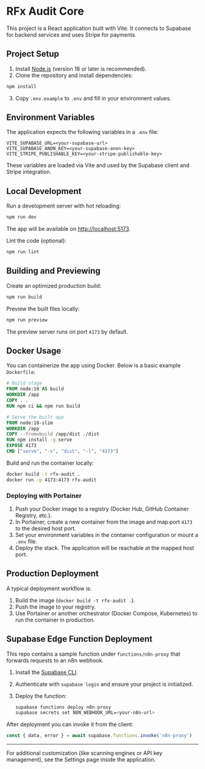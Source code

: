 # RFx Audit Core

This project is a React application built with Vite. It connects to Supabase for backend services and uses Stripe for payments.

## Project Setup

1. Install [Node.js](https://nodejs.org/) (version 18 or later is recommended).
2. Clone the repository and install dependencies:

```bash
npm install
```

3. Copy `.env.example` to `.env` and fill in your environment values.

## Environment Variables

The application expects the following variables in a `.env` file:

```
VITE_SUPABASE_URL=<your-supabase-url>
VITE_SUPABASE_ANON_KEY=<your-supabase-anon-key>
VITE_STRIPE_PUBLISHABLE_KEY=<your-stripe-publishable-key>
```

These variables are loaded via Vite and used by the Supabase client and Stripe integration.

## Local Development

Run a development server with hot reloading:

```bash
npm run dev
```

The app will be available on [http://localhost:5173](http://localhost:5173).

Lint the code (optional):

```bash
npm run lint
```

## Building and Previewing

Create an optimized production build:

```bash
npm run build
```

Preview the built files locally:

```bash
npm run preview
```

The preview server runs on port `4173` by default.

## Docker Usage

You can containerize the app using Docker. Below is a basic example `Dockerfile`:

```dockerfile
# Build stage
FROM node:18 AS build
WORKDIR /app
COPY . .
RUN npm ci && npm run build

# Serve the built app
FROM node:18-slim
WORKDIR /app
COPY --from=build /app/dist ./dist
RUN npm install -g serve
EXPOSE 4173
CMD ["serve", "-s", "dist", "-l", "4173"]
```

Build and run the container locally:

```bash
docker build -t rfx-audit .
docker run -p 4173:4173 rfx-audit
```

### Deploying with Portainer

1. Push your Docker image to a registry (Docker Hub, GitHub Container Registry, etc.).
2. In Portainer, create a new container from the image and map port `4173` to the desired host port.
3. Set your environment variables in the container configuration or mount a `.env` file.
4. Deploy the stack. The application will be reachable at the mapped host port.

## Production Deployment

A typical deployment workflow is:

1. Build the image (`docker build -t rfx-audit .`).
2. Push the image to your registry.
3. Use Portainer or another orchestrator (Docker Compose, Kubernetes) to run the container in production.

## Supabase Edge Function Deployment

This repo contains a sample function under `functions/n8n-proxy` that forwards
requests to an n8n webhook.

1. Install the [Supabase CLI](https://supabase.com/docs/guides/cli).
2. Authenticate with `supabase login` and ensure your project is initialized.
3. Deploy the function:

   ```bash
   supabase functions deploy n8n-proxy
   supabase secrets set N8N_WEBHOOK_URL=<your-n8n-url>
   ```

After deployment you can invoke it from the client:

```javascript
const { data, error } = await supabase.functions.invoke('n8n-proxy')
```

---

For additional customization (like scanning engines or API key management), see the Settings page inside the application.
